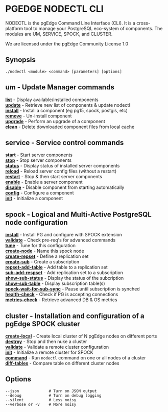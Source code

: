 # PGEDGE NODECTL CLI
NODECTL is the pgEdge Command Line Interface (CLI).  It is a cross-platform 
tool to manage your PostgreSQL eco-system of components.  The modules are 
UM, SERVICE, SPOCK, and CLUSTER.

We are licensed under the pgEdge Community License 1.0

## Synopsis
    ./nodectl <module> <command> [parameters] [options] 

## um - Update Manager commands
[**list**](cli/doc/um-list.md) - Display available/installed components<br>
[**update**](cli/doc/um-update.md)  - Retrieve new list of components & update nodectl<br>
[**install**](cli/doc/um-install.md) - Install a component (eg pg15, spock, postgis, etc)<br>
[**remove**](cli/doc/um-remove.md) - Un-install component<br>
[**upgrade**](cli/doc/um-upgrade.md) - Perform an upgrade of a component<br>
[**clean**](cli/doc/um-clean.md) - Delete downloaded component files from local cache<br>


## service - Service control commands
[**start**](service-start.md)                 - Start server components<br>
[**stop**](doc/service-stop.md)               - Stop server components<br>
[**status**](doc/service-status.md)           - Display status of installed server components<br>
[**reload**](doc/service-reload.md)           - Reload server config files (without a restart)<br>
[**restart**](doc/service-restart.md)         - Stop & then start server components<br>
[**enable**](doc/service-enable.md)           - Enable a server component<br>
[**disable**](doc/service-disable.md)         - Disable component from starting automatically<br>
[**config**](doc/service-config-.md)          - Configure a component<br>
[**init**](doc/service-init.md)               - Initialize a component<br>

## spock - Logical and Multi-Active PostgreSQL node configuration
[**install**](doc/spock-install.md)             - Install PG and configure with SPOCK extension<br>
[**validate**](doc/spock-validate.md)           - Check pre-req's for advanced commands<br>
[**tune**](doc/spock-tune.md)                   - Tune for this configuration<br>
[**create-node**](doc/spock-create-node.md)     - Name this spock node<br>
[**create-repset**](doc/spock-create-repset.md) - Define a replication set<br>
[**create-sub**](doc/spock-create-sub.md)       - Create a subscription<br>
[**repset-add-table**](doc/spock-repset-add-table.md)  - Add table to a replication set<br>
[**sub-add-respset**](doc/spock-sub-add-repset.md)     - Add replication set to a subscription<br>
[**show-sub-status**](spock-show-sub-status.md)        - Display the status of the subcription<br>
[**show-sub-table**](doc/spock-show-sub-table.md)      - Display subscription table(s)<br>
[**spock-wait-for-sub-sync**](doc/spock-wait-for-sub-sync.md)  - Pause until subscription is synched<br>
[**health-check**](doc/spock-health-check.md)          - Check if PG is accepting connections<br>
[**metrics-check**](doc/spock-metrics-check.md)        - Retrieve advanced DB & OS metrics<br>

## cluster - Installation and configuration of a pgEdge SPOCK cluster
[**create-local**](doc/cluster-create-local.md)   - Create local cluster of N pgEdge nodes on different ports<br>
[**destroy**](doc/cluster-destroy.md)             - Stop and then nuke a cluster<br>
[**validate**](doc/cluster-validate.md)           - Validate a remote cluster configuration<br>
[**init**](doc/cluster-init.md)                   - Initialize a remote cluster for SPOCK<br>
[**command**](doc/cluster-command.md)             - Run `nodectl` command on one or all nodes of a cluster<br>
[**diff-tables**](doc/cluster-diff-tables.md)     - Compare table on different cluster nodes<br>

## Options
    --json             # Turn on JSON output
    --debug            # Turn on debug logging
    --silent           # Less noisy
    --verbose or -v    # More noisy

